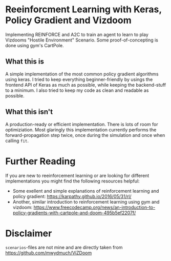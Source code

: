 # Reeinforcment Learning with Keras, Policy Gradient and Vizdoom

Implementing REINFORCE and A2C to train an agent to learn to play Vizdooms "Hostile Environment" Scenario. Some proof-of-concepting is done using gym's CartPole.

## What this is

A simple implementation of the most common policy gradient algorithms using keras. I tried to keep everything beginner-friendly by usings the frontend API of Keras as much as possible, while keeping the backend-stuff to a minimum. I also tried to keep my code as clean and readable as possible.

## What this isn't

A production-ready or efficient implementation. There is lots of room for optimiziation. Most glaringly this implementation currently performs the forward-propagation step twice, once during the simulation and once when calling `fit`. 

# Further Reading

If you are new to reeinforcement learning or are looking for different implementations you might find the following resources helpful:

* Some exellent and simple explanations of reinforcement learning and policy gradient: https://karpathy.github.io/2016/05/31/rl/
* Another, similar introduction to reinforcement learning using gym and vizdoom: https://www.freecodecamp.org/news/an-introduction-to-policy-gradients-with-cartpole-and-doom-495b5ef2207f/

# Disclaimer

`scenarios`-files are not mine and are directly taken from https://github.com/mwydmuch/ViZDoom 